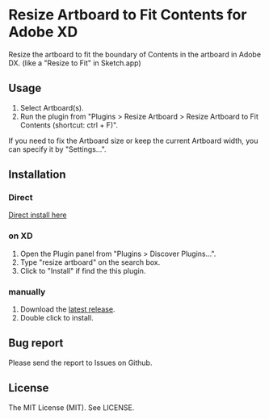# Resize Artboard to Fit Contents for Adobe XD

Resize the artboard to fit the boundary of Contents in the artboard in Adobe DX. (like a "Resize to Fit" in Sketch.app)

## Usage

1. Select Artboard(s).
1. Run the plugin from "Plugins > Resize Artboard > Resize Artboard to Fit Contents (shortcut: ctrl + F)".

If you need to fix the Artboard size or keep the current Artboard width, you can specify it by "Settings...". 

## Installation

### Direct

[Direct install here](https://xd.adobelanding.com/en/xd-plugin-download/?name=d632ca4d)

### on XD

1. Open the Plugin panel from "Plugins > Discover Plugins...".
2. Type "resize artboard" on the search box.
3. Click to "Install" if find the this plugin.

### manually

1. Download the [latest release](https://github.com/littlebusters/Resize-Artboard-to-Fit-Contents/releases/latest).
2. Double click to install.

## Bug report

Please send the report to Issues on Github.

## License

The MIT License (MIT). See LICENSE.
